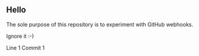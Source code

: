 ## Hello
The sole purpose of this repository is to experiment with GitHub webhooks.

Ignore it :-)

Line 1 Commit 1

